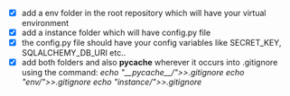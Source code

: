 - [x] add a env folder in the root repository which will have your virtual environment
- [x] add a instance folder which will have config.py file
- [x] the config.py file should have your config variables like SECRET_KEY, SQLALCHEMY_DB_URI etc..
- [x] add both folders and also __pycache__ wherever it occurs into .gitignore using the command:
*echo "\_\_pycache\_\_/">>.gitignore*
*echo "env/">>.gitignore*
*echo "instance/">>.gitignore*
